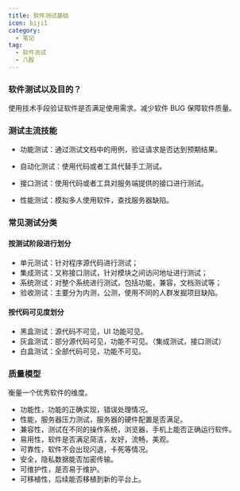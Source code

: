 ```yaml
---
title: 软件测试基础
icon: biji1
category:
  - 笔记
tag:
  - 软件测试
  - 八股
---
```




### 软件测试以及目的？

使用技术手段验证软件是否满足使用需求。减少软件 BUG 保障软件质量。

### 测试主流技能

- 功能测试：通过测试文档中的用例，验证请求是否达到预期结果。

- 自动化测试：使用代码或者工具代替手工测试。

- 接口测试：使用代码或者工具对服务端提供的接口进行测试。

- 性能测试：模拟多人使用软件，查找服务器缺陷。

### 常见测试分类

#### 按测试阶段进行划分

- 单元测试：针对程序源代码进行测试；
- 集成测试：又称接口测试，针对模块之间访问地址进行测试；
- 系统测试：对整个系统进行测试，包括功能，兼容，文档测试等；
- 验收测试：主要分为内测，公测，使用不同的人群发掘项目缺陷。

#### 按代码可见度划分

- 黑盒测试：源代码不可见，UI 功能可见。
- 灰盒测试：部分源代码可见，功能不可见。（集成测试，接口测试）
- 白盒测试：全部代码可见，功能不可见。

### 质量模型

衡量一个优秀软件的维度。

- 功能性，功能的正确实现，错误处理情况。
- 性能，服务器压力测试，服务器的硬件配置是否满足。
- 兼容性，测试在不同的操作系统，浏览器，手机上能否正确运行软件。
- 易用性，软件是否满足简洁，友好，流畅，美观。
- 可靠性，软件不会出现闪退，卡死等情况。
- 安全，隐私数据能否加密传输。
- 可维护性，是否易于维护。
- 可移植性，后续能否移植到新的平台上。
